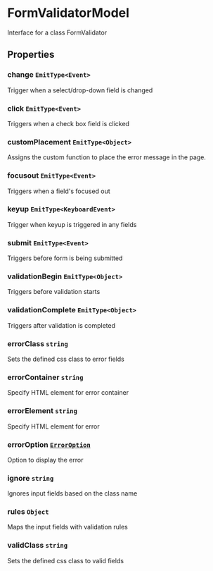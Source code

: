 # FormValidatorModel

Interface for a class FormValidator

## Properties

### change  `EmitType<Event>`

Trigger when a select/drop-down field is changed

### click  `EmitType<Event>`

Triggers when a check box field is clicked

### customPlacement  `EmitType<Object>`

Assigns the custom function to place the error message in the page.

### focusout  `EmitType<Event>`

Triggers when a field's focused  out

### keyup  `EmitType<KeyboardEvent>`

Trigger when keyup is triggered in any fields

### submit  `EmitType<Event>`

Triggers before form is being submitted

### validationBegin  `EmitType<Object>`

Triggers before validation starts

### validationComplete  `EmitType<Object>`

Triggers after validation is completed

### errorClass `string`

Sets the defined css class to error fields

### errorContainer `string`

Specify HTML element for error container

### errorElement `string`

Specify HTML element for error

### errorOption [`ErrorOption`](./api-errorOption.html)

Option to display the error

### ignore `string`

Ignores input fields based on the class name

### rules ``Object``

Maps the input fields with validation rules

### validClass `string`

Sets the defined css class to valid fields

